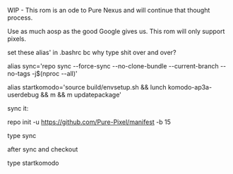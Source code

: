WIP - This rom is an ode to Pure Nexus and will continue that thought process. 

Use as much aosp as the good Google gives us. This rom will only support pixels. 

set these alias' in .bashrc bc why type shit over and over?


alias sync='repo sync --force-sync --no-clone-bundle --current-branch --no-tags -j$(nproc --all)'


alias startkomodo='source build/envsetup.sh && lunch komodo-ap3a-userdebug && m && m updatepackage'

sync it:

repo init -u https://github.com/Pure-Pixel/manifest -b 15

type sync

after sync and checkout

type startkomodo



